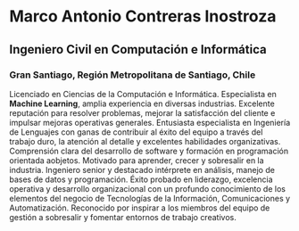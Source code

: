 # Marco Antonio Contreras Inostroza
## Ingeniero Civil en Computación e Informática
### Gran Santiago, Región Metropolitana de Santiago, Chile

Licenciado en Ciencias de la Computación e Informática. Especialista en **Machine Learning**, amplia experiencia en diversas industrias. Excelente reputación para resolver problemas, mejorar la satisfacción del cliente e impulsar mejoras operativas generales. Entusiasta especialista en Ingeniería de Lenguajes con ganas de contribuir al éxito del equipo a través del trabajo duro, la atención al detalle y excelentes habilidades organizativas. Comprensión clara del desarrollo de software y formación en programación orientada aobjetos. Motivado para aprender, crecer y sobresalir en la industria. Ingeniero senior y destacado intérprete en análisis, manejo de bases de datos y programación. Éxito probado en liderazgo, excelencia operativa y desarrollo organizacional con un profundo conocimiento de los elementos del negocio de Tecnologías de la Información, Comunicaciones y Automatización. Reconocido por inspirar a los miembros del equipo de gestión a sobresalir y fomentar entornos de trabajo creativos.
